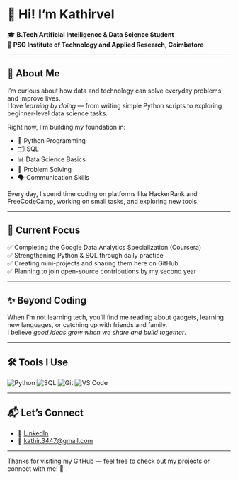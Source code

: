 # 👋 Hi! I’m Kathirvel

🎓 **B.Tech Artificial Intelligence & Data Science Student**  
🏫 **PSG Institute of Technology and Applied Research, Coimbatore**

---

## 🌟 About Me

I’m curious about how data and technology can solve everyday problems and improve lives.  
I love *learning by doing* — from writing simple Python scripts to exploring beginner-level data science tasks.

Right now, I’m building my foundation in:
- 🐍 Python Programming
- 🗂️ SQL
- 📊 Data Science Basics
- 🧩 Problem Solving
- 🗣️ Communication Skills

Every day, I spend time coding on platforms like HackerRank and FreeCodeCamp, working on small tasks, and exploring new tools.

---

## 🎯 Current Focus

✅ Completing the Google Data Analytics Specialization (Coursera)  
✅ Strengthening Python & SQL through daily practice  
✅ Creating mini-projects and sharing them here on GitHub  
✅ Planning to join open-source contributions by my second year

---

## ✨ Beyond Coding

When I’m not learning tech, you’ll find me reading about gadgets, learning new languages, or catching up with friends and family.  
I believe *good ideas grow when we share and build together*.

---

## 🛠️ Tools I Use

![Python](https://img.shields.io/badge/-Python-3776AB?logo=python&logoColor=white&style=flat)
![SQL](https://img.shields.io/badge/-SQL-4479A1?logo=mysql&logoColor=white&style=flat)
![Git](https://img.shields.io/badge/-Git-F05032?logo=git&logoColor=white&style=flat)
![VS Code](https://img.shields.io/badge/-VS%20Code-007ACC?logo=visual-studio-code&logoColor=white&style=flat)

---

## 📬 Let’s Connect

- 🔗 [LinkedIn](YOUR-LINKEDIN-URL-HERE)
- 📧 kathir.3447@gmail.com

---

Thanks for visiting my GitHub — feel free to check out my projects or connect with me! 🚀

<!--
**kathir-iTech/kathir-iTech** is a ✨ _special_ ✨ repository because its `README.md` (this file) appears on your GitHub profile.


-->
